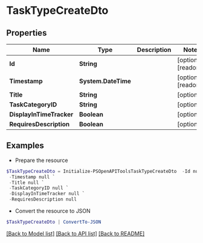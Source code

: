 # TaskTypeCreateDto
## Properties

Name | Type | Description | Notes
------------ | ------------- | ------------- | -------------
**Id** | **String** |  | [optional] [readonly] 
**Timestamp** | **System.DateTime** |  | [optional] [readonly] 
**Title** | **String** |  | [optional] 
**TaskCategoryID** | **String** |  | [optional] 
**DisplayInTimeTracker** | **Boolean** |  | [optional] 
**RequiresDescription** | **Boolean** |  | [optional] 

## Examples

- Prepare the resource
```powershell
$TaskTypeCreateDto = Initialize-PSOpenAPIToolsTaskTypeCreateDto  -Id null `
 -Timestamp null `
 -Title null `
 -TaskCategoryID null `
 -DisplayInTimeTracker null `
 -RequiresDescription null
```

- Convert the resource to JSON
```powershell
$TaskTypeCreateDto | ConvertTo-JSON
```

[[Back to Model list]](../README.md#documentation-for-models) [[Back to API list]](../README.md#documentation-for-api-endpoints) [[Back to README]](../README.md)

